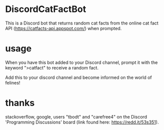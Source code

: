 # DiscordCatFactBot

This is a Discord bot that returns random cat facts from the online cat fact API (https://catfacts-api.appspot.com/) when prompted.

# usage 

When you have this bot added to your Discord channel, prompt it with the keyword ">catfact" to receive a random fact.

Add this to your discord channel and become informed on the world of felines!

# thanks

stackoverflow, google, users "tbodt" and "carefree4" on the Discord 'Programming Discussions' board (link found here: https://redd.it/53s351).
